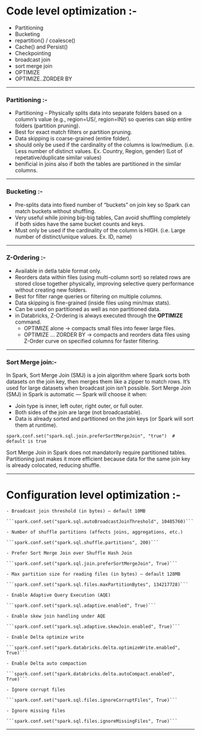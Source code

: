 # Code level optimization :-

- Partitioning
- Bucketing
- repartition() / coalesce()
- Cache() and Persist()
- Checkpointing
- broadcast join
- sort merge join
- OPTIMIZE
- OPTIMIZE..ZORDER BY

-------------------------
### Partitioning :- 
- Partitioning – Physically splits data into separate folders based on a column’s value (e.g., region=US/, region=IN/) so queries can skip entire folders (partition pruning).
- Best for exact match filters or partition pruning.
- Data skipping is coarse-grained (entire folder).
- should only be used if the cardinality of the columns is low/medium. (i.e. Less number of distinct values. Ex. Country, Region, gender) (Lot of repetative/duplicate similar values)
- benificial in joins also if both the tables are partitioned in the similar columns. 

-----------------------------

### Bucketing :- 
- Pre-splits data into fixed number of “buckets” on join key so Spark can match buckets without shuffling.
- Very useful while joining big-big tables, Can avoid shuffling completely if both sides have the same bucket counts and keys.
- Must only be used if the cardinality of the column is HIGH. (i.e. Large number of distinct/unique values. Ex. ID, name)
  
-----------------------------

### Z-Ordering :-
- Available in detla table format only.
- Reorders data within files (using multi-column sort) so related rows are stored close together physically, improving selective query performance without creating new folders.
- Best for filter range queries or filtering on multiple columns.
- Data skipping is fine-grained (inside files using min/max stats).
- Can be used on partitioned as well as non partitioned data.
- in Databricks, Z-Ordering is always executed through the **OPTIMIZE** command.
  - OPTIMIZE alone → compacts small files into fewer large files.
  - OPTIMIZE ... ZORDER BY → compacts and reorders data files using Z-Order curve on specified columns for faster filtering.

-----------------------------

### Sort Merge join:-
In Spark, Sort Merge Join (SMJ) is a join algorithm where Spark sorts both datasets on the join key, then merges them like a zipper to match rows.
It’s used for large datasets when broadcast join isn’t possible.
Sort Merge Join (SMJ) in Spark is automatic — Spark will choose it when:
- Join type is inner, left outer, right outer, or full outer.
- Both sides of the join are large (not broadcastable).
- Data is already sorted and partitioned on the join keys (or Spark will sort them at runtime).
```
spark.conf.set("spark.sql.join.preferSortMergeJoin", "true")  # default is true
```
Sort Merge Join in Spark does not mandatorily require partitioned tables.
Partitioning just makes it more efficient because data for the same join key is already colocated, reducing shuffle.

-----------------

# Configuration level optimization :-
```
- Broadcast join threshold (in bytes) – default 10MB
  
```spark.conf.set("spark.sql.autoBroadcastJoinThreshold", 10485760)```

- Number of shuffle partitions (affects joins, aggregations, etc.)
  
```spark.conf.set("spark.sql.shuffle.partitions", 200)```

- Prefer Sort Merge Join over Shuffle Hash Join
  
```spark.conf.set("spark.sql.join.preferSortMergeJoin", True)```

- Max partition size for reading files (in bytes) – default 128MB
  
```spark.conf.set("spark.sql.files.maxPartitionBytes", 134217728)```

- Enable Adaptive Query Execution (AQE)
  
```spark.conf.set("spark.sql.adaptive.enabled", True)```

- Enable skew join handling under AQE
  
```spark.conf.set("spark.sql.adaptive.skewJoin.enabled", True)```

- Enable Delta optimize write
  
```spark.conf.set("spark.databricks.delta.optimizeWrite.enabled", True)```

- Enable Delta auto compaction
  
```spark.conf.set("spark.databricks.delta.autoCompact.enabled", True)```

- Ignore corrupt files
  
```spark.conf.set("spark.sql.files.ignoreCorruptFiles", True)```

- Ignore missing files
  
```spark.conf.set("spark.sql.files.ignoreMissingFiles", True)```
```
------------
